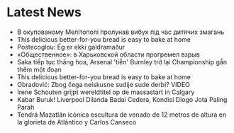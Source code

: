 # Latest News
-  В окупованому Мелітополі пролунав вибух під час дитячих змагань
-  This delicious better-for-you bread is easy to bake at home
-  Postecoglou: Ég er ekki galdramaður
-  «Общественное»: в Харьковской области прогремел взрыв
-  Saka tiếp tục thăng hoa, Arsenal 'tiễn' Burnley trở lại Championship gần thêm một đoạn
-  This delicious better-for-you bread is easy to bake at home
-  Obradović: Zbog čega neiskusne sudije sude derbi? VIDEO
-  Irene Schouten grijpt wereldtitel op de massastart in Calgary
-  Kabar Buruk! Liverpool Dilanda Badai Cedera, Kondisi Diogo Jota Paling Parah
-  Tendrá Mazatlán icónica escultura de venado de 12 metros de altura en la glorieta de Atlántico y Carlos Canseco
